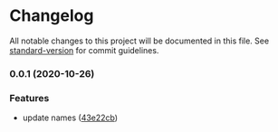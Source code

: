 # Changelog

All notable changes to this project will be documented in this file. See [standard-version](https://github.com/conventional-changelog/standard-version) for commit guidelines.

### 0.0.1 (2020-10-26)


### Features

* update names ([43e22cb](https://github.com/salesforcecli/data/commit/43e22cb0b8a90b2d7a3c07e2eaa890eea2d6cfe2))
